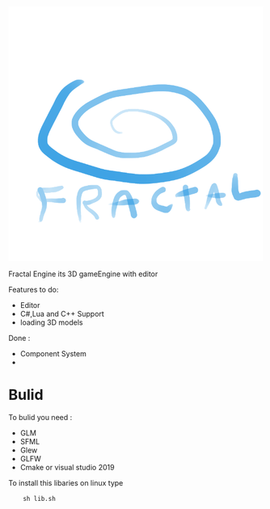 <p align="left">
  <img src="res/Graphics/Logo.png" size=1>
</p>

Fractal Engine its 3D gameEngine with editor

Features to do:

* Editor
* C#,Lua and C++ Support
* loading 3D models

Done :
* Component System
* 

# Bulid

To bulid you need :

* GLM
* SFML
* Glew
* GLFW
* Cmake or visual studio 2019

To install this libaries on linux type

        sh lib.sh
